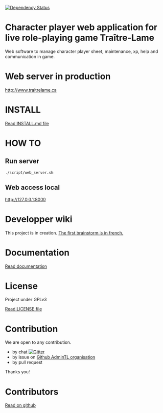 [![Dependency Status](https://www.versioneye.com/user/projects/570d01f4fcd19a0045440af5/badge.svg?style=flat)](https://www.versioneye.com/user/projects/570d01f4fcd19a0045440af5)

Character player web application for live role-playing game Traître-Lame
=======================================================================
Web software to manage character player sheet, maintenance, xp, help and communication in game.

Web server in production
========================
http://www.traitrelame.ca

INSTALL
=======
[Read INSTALL.md file](./INSTALL.md)

HOW TO
======
Run server
----------
```{r, engine='bash', count_lines}
./script/web_server.sh
```

Web access local
----------------
http://127.0.0.1:8000

Developper wiki
===============
This project is in creation. [The first brainstorm is in french.](https://github.com/AdminTL/gestion_personnage_TL/wiki/Premier-brainstorm)

Documentation
=============
[Read documentation](./doc/README.md)

License
=======
Project under GPLv3

[Read LICENSE file](./LICENSE)

Contribution
============
We are open to any contribution.
* by chat [![Gitter](https://badges.gitter.im/AdminTL/gestion_personnage_TL.svg)](https://gitter.im/AdminTL/gestion_personnage_TL?utm_source=badge&utm_medium=badge&utm_campaign=pr-badge)
* by issue on [Github AdminTL organisation](https://github.com/AdminTL/gestion_personnage_TL/issues)
* by pull request

Thanks you!

Contributors
============
[Read on github](https://github.com/AdminTL/gestion_personnage_TL/graphs/contributors)
